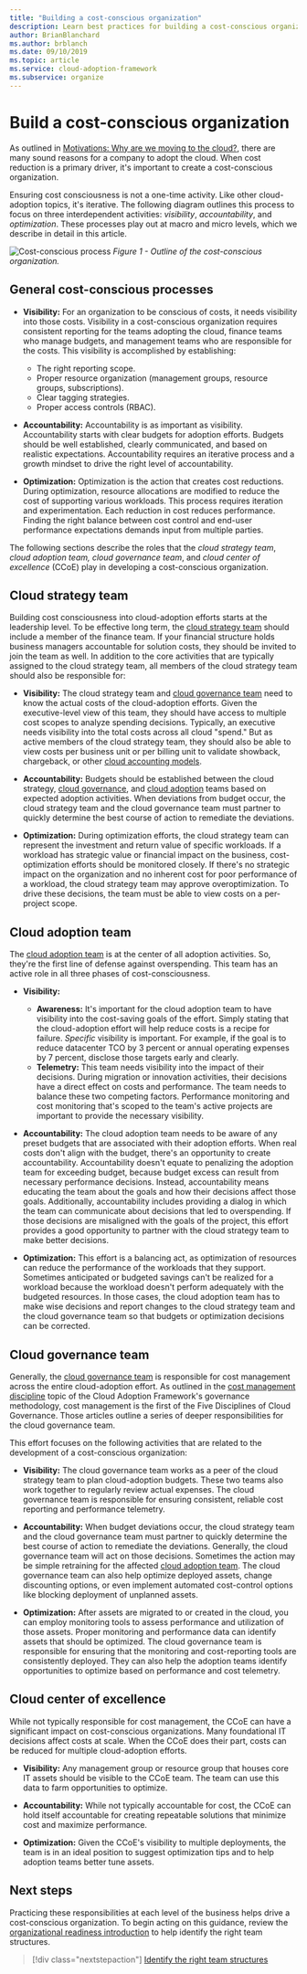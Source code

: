 ```yaml
---
title: "Building a cost-conscious organization"
description: Learn best practices for building a cost-conscious organization.
author: BrianBlanchard
ms.author: brblanch
ms.date: 09/10/2019
ms.topic: article
ms.service: cloud-adoption-framework
ms.subservice: organize
---
```


# Build a cost-conscious organization

As outlined in [Motivations: Why are we moving to the cloud?](../strategy/motivations.md), there are many sound reasons for a company to adopt the cloud. When cost reduction is a primary driver, it's important to create a cost-conscious organization.

Ensuring cost consciousness is not a one-time activity. Like other cloud-adoption topics, it's iterative. The following diagram outlines this process to focus on three interdependent activities: *visibility*, *accountability*, and *optimization*. These processes play out at macro and micro levels, which we describe in detail in this article.

![Cost-conscious process](../_images/ready/cost-optimization-process.png)
*Figure 1 - Outline of the cost-conscious organization.*

## General cost-conscious processes

- **Visibility:** For an organization to be conscious of costs, it needs visibility into those costs. Visibility in a cost-conscious organization requires consistent reporting for the teams adopting the cloud, finance teams who manage budgets, and management teams who are responsible for the costs. This visibility is accomplished by establishing:
  - The right reporting scope.
  - Proper resource organization (management groups, resource groups, subscriptions).
  - Clear tagging strategies.
  - Proper access controls (RBAC).

- **Accountability:** Accountability is as important as visibility. Accountability starts with clear budgets for adoption efforts. Budgets should be well established, clearly communicated, and based on realistic expectations. Accountability requires an iterative process and a growth mindset to drive the right level of accountability.

- **Optimization:** Optimization is the action that creates cost reductions. During optimization, resource allocations are modified to reduce the cost of supporting various workloads. This process requires iteration and experimentation. Each reduction in cost reduces performance. Finding the right balance between cost control and end-user performance expectations demands input from multiple parties.

The following sections describe the roles that the *cloud strategy team*, *cloud adoption team,* *cloud governance team*, and *cloud center of excellence* (CCoE)  play in developing a cost-conscious organization.

## Cloud strategy team

Building cost consciousness into cloud-adoption efforts starts at the leadership level. To be effective long term, the [cloud strategy team](./cloud-strategy.md) should include a member of the finance team. If your financial structure holds business managers accountable for solution costs, they should be invited to join the team as well. In addition to the core activities that are typically assigned to the cloud strategy team, all members of the cloud strategy team should also be responsible for:

- **Visibility:** The cloud strategy team and [cloud governance team](./cloud-governance.md) need to know the actual costs of the cloud-adoption efforts. Given the executive-level view of this team, they should have access to multiple cost scopes to analyze spending decisions. Typically, an executive needs visibility into the total costs across all cloud "spend." But as active members of the cloud strategy team, they should also be able to view costs per business unit or per billing unit to validate showback, chargeback, or other [cloud accounting models](../strategy/cloud-accounting.md).

- **Accountability:** Budgets should be established between the cloud strategy, [cloud governance](./cloud-governance.md), and [cloud adoption](./cloud-adoption.md) teams based on expected adoption activities. When deviations from budget occur, the cloud strategy team and the cloud governance team must partner to quickly determine the best course of action to remediate the deviations.

- **Optimization:** During optimization efforts, the cloud strategy team can represent the investment and return value of specific workloads. If a workload has strategic value or financial impact on the business, cost-optimization efforts should be monitored closely. If there's no strategic impact on the organization and no inherent cost for poor performance of a workload, the cloud strategy team may approve overoptimization. To drive these decisions, the team must be able to view costs on a per-project scope.

## Cloud adoption team

The [cloud adoption team](./cloud-adoption.md) is at the center of all adoption activities. So, they're the first line of defense against overspending. This team has an active role in all three phases of cost-consciousness.

- **Visibility:**

  - **Awareness:** It's important for the cloud adoption team to have visibility into the cost-saving goals of the effort. Simply stating that the cloud-adoption effort will help reduce costs is a recipe for failure. *Specific* visibility is important. For example, if the goal is to reduce datacenter TCO by 3 percent or annual operating expenses by 7 percent, disclose those targets early and clearly.
  - **Telemetry:** This team needs visibility into the impact of their decisions. During migration or innovation activities, their decisions have a direct effect on costs and performance. The team needs to balance these two competing factors. Performance monitoring and cost monitoring that's scoped to the team's active projects are important to provide the necessary visibility.

- **Accountability:** The cloud adoption team needs to be aware of any preset budgets that are associated with their adoption efforts. When real costs don't align with the budget, there's an opportunity to create accountability. Accountability doesn't equate to penalizing the adoption team for exceeding budget, because budget excess can result from necessary performance decisions. Instead, accountability means educating the team about the goals and how their decisions affect those goals. Additionally, accountability includes providing a dialog in which the team can communicate about decisions that led to overspending. If those decisions are misaligned with the goals of the project, this effort provides a good opportunity to partner with the cloud strategy team to make better decisions.

- **Optimization:** This effort is a balancing act, as optimization of resources can reduce the performance of the workloads that they support. Sometimes anticipated or budgeted savings can't be realized for a workload because the workload doesn't perform adequately with the budgeted resources. In those cases, the cloud adoption team has to make wise decisions and report changes to the cloud strategy team and the cloud governance team so that budgets or optimization decisions can be corrected.

## Cloud governance team

Generally, the [cloud governance team](./cloud-governance.md) is responsible for cost management across the entire cloud-adoption effort. As outlined in the [cost management discipline](../govern/cost-management/index.md) topic of the Cloud Adoption Framework's governance methodology, cost management is the first of the Five Disciplines of Cloud Governance. Those articles outline a series of deeper responsibilities for the cloud governance team.

This effort focuses on the following activities that are related to the development of a cost-conscious organization:

- **Visibility:** The cloud governance team works as a peer of the cloud strategy team to plan cloud-adoption budgets. These two teams also work together to regularly review actual expenses. The cloud governance team is responsible for ensuring consistent, reliable cost reporting and performance telemetry.

- **Accountability:** When budget deviations occur, the cloud strategy team and the cloud governance team must partner to quickly determine the best course of action to remediate the deviations. Generally, the cloud governance team will act on those decisions. Sometimes the action may be simple retraining for the affected [cloud adoption team](./cloud-adoption.md). The cloud governance team can also help optimize deployed assets, change discounting options, or even implement automated cost-control options like blocking deployment of unplanned assets.

- **Optimization:** After assets are migrated to or created in the cloud, you can employ monitoring tools to assess performance and utilization of those assets. Proper monitoring and performance data can identify assets that should be optimized. The cloud governance team is responsible for ensuring that the monitoring and cost-reporting tools are consistently deployed. They can also help the adoption teams identify opportunities to optimize based on performance and cost telemetry.

## Cloud center of excellence

While not typically responsible for cost management, the CCoE can have a significant impact on cost-conscious organizations. Many foundational IT decisions affect costs at scale. When the CCoE does their part, costs can be reduced for multiple cloud-adoption efforts.

- **Visibility:** Any management group or resource group that houses core IT assets should be visible to the CCoE team. The team can use this data to farm opportunities to optimize.

- **Accountability:** While not typically accountable for cost, the CCoE can hold itself accountable for creating repeatable solutions that minimize cost and maximize performance.

- **Optimization:** Given the CCoE's visibility to multiple deployments, the team is in an ideal position to suggest optimization tips and to help adoption teams better tune assets.

## Next steps

Practicing these responsibilities at each level of the business helps drive a cost-conscious organization. To begin acting on this guidance, review the [organizational readiness introduction](./index.md) to help identify the right team structures.

> [!div class="nextstepaction"]
> [Identify the right team structures](./index.md)
